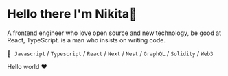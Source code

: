 <h1>Hello there I'm Nikita👋 </h1>

A frontend engineer who love open source and new technology, be good at React, TypeScript. is a man who insists on writing code.

💼&nbsp; <code>Javascript</code> / <code>Typescript</code> 
/ <code>React</code> / <code>Next</code> /  <code>Nest</code> 
/ <code>GraphQL</code> / <code>Solidity</code> / <code>Web3</code>

Hello world ❤

